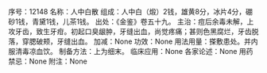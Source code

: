 序号：12148
名称：人中白散
组成：人中白（煅）2钱，雄黄8分，冰片4分，硼砂1钱，青黛1钱，儿茶1钱。
出处：《金鉴》卷五十九。
主治：痘后余毒未解，上攻牙齿，致生牙疳。初起口臭龈肿，牙缝出血，尚觉疼痛；甚则色黑腐烂，牙齿脱落，穿腮破颊，牙缝出血。
加减：None
功效：None
用法用量：搽敷患处。并内服清毒凉血饮。
制备方法：上为细末。
临床应用：None
各家论述：None
用药禁忌：None
附注：None
